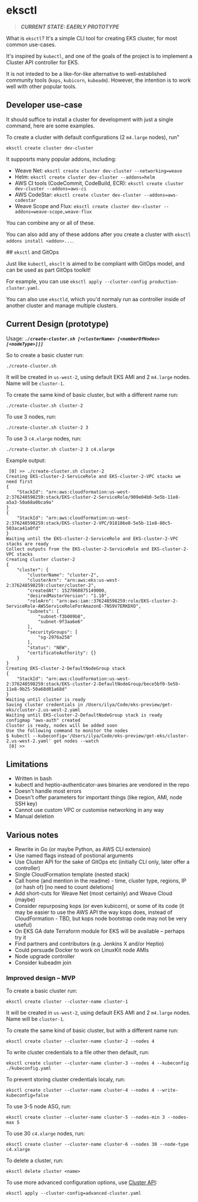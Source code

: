 # eksctl

> ***CURRENT STATE: EAERLY PROTOTYPE***

What is `eksctl`? It's a simple CLI tool for creating EKS cluster, for most common use-cases.

It's inspired by `kubectl`, and one of the goals of the project is to implement a Cluster API controller for EKS.

It is not inteded to be a like-for-like alternative to well-established community tools (`kops`, `kubicorn`, `kubeadm`).
However, the intention is to work well with other popular tools.

## Developer use-case

It should suffice to install a cluster for development with just a single command, here are some examples.

To create a cluster with default configurations (2 `m4.large` nodes), run"

```
eksctl create cluster dev-cluster
```

It supposrts many popular addons, including:

* Weave Net: `eksctl create cluster dev-cluster --networking=weave`
* Helm: `eksctl create cluster dev-cluster --addons=helm`
* AWS CI tools (CodeCommit, CodeBuild, ECR): `eksctl create cluster dev-cluster --addons=aws-ci`
* AWS CodeStar: `eksctl create cluster dev-cluster --addons=aws-codestar`
* Weave Scope and Flux: `eksctl create cluster dev-cluster --addons=weave-scope,weave-flux`

You can combine any or all of these.

You can also add any of these addons after you create a cluster with `eksctl addons install <addon>...`.

## `eksctl` and GitOps

Just like `kubectl`, `eksclt` is aimed to be compliant with GitOps model, and can be used as part GitOps toolkit!

For example, you can use `eksctl apply --cluster-config production-cluster.yaml`.

You can also use `eksctld`, which you'd normaly run aa controller inside of another
cluster and manage multiple clusters.

## Current Design (prototype)

Usage: ***`./create-cluster.sh [<clusterName> [<numberOfNodes> [<nodeType>]]]`***

So to create a basic cluster run:

```
./create-cluster.sh
```

It will be created in `us-west-2`, using default EKS AMI and 2 `m4.large` nodes. Name will be `cluster-1`.

To create the same kind of basic cluster, but with a different name run:

```
./create-cluster.sh cluster-2
```

To use 3 nodes, run:

```
./create-cluster.sh cluster-2 3
```

To use 3 `c4.xlarge` nodes, run:

```
./create-cluster.sh cluster-2 3 c4.xlarge
```

Example output:

```console
 [0] >> ./create-cluster.sh cluster-2
Creating EKS-cluster-2-ServiceRole and EKS-cluster-2-VPC stacks we need first
{
    "StackId": "arn:aws:cloudformation:us-west-2:376248598259:stack/EKS-cluster-2-ServiceRole/909e04b0-5e5b-11e8-a5a3-50a68a0bca9a"
}
{
    "StackId": "arn:aws:cloudformation:us-west-2:376248598259:stack/EKS-cluster-2-VPC/918186e0-5e5b-11e8-80c5-503aca41a0fd"
}
Waiting until the EKS-cluster-2-ServiceRole and EKS-cluster-2-VPC stacks are ready
Collect outputs from the EKS-cluster-2-ServiceRole and EKS-cluster-2-VPC stacks
Creating cluster cluster-2
{
    "cluster": {
        "clusterName": "cluster-2",
        "clusterArn": "arn:aws:eks:us-west-2:376248598259:cluster/cluster-2",
        "createdAt": 1527060875149000,
        "desiredMasterVersion": "1.10",
        "roleArn": "arn:aws:iam::376248598259:role/EKS-cluster-2-ServiceRole-AWSServiceRoleForAmazonE-7NS9V7ERKDXO",
        "subnets": [
            "subnet-f3b009b8",
            "subnet-9f3aa6e6"
        ],
        "securityGroups": [
            "sg-2976a258"
        ],
        "status": "NEW",
        "certificateAuthority": {}
    }
}
Creating EKS-cluster-2-DefaultNodeGroup stack
{
    "StackId": "arn:aws:cloudformation:us-west-2:376248598259:stack/EKS-cluster-2-DefaultNodeGroup/bece5bf0-5e5b-11e8-9b25-50a68d01a68d"
}
Waiting until cluster is ready
Saving cluster credentials in /Users/ilya/Code/eks-preview/get-eks/cluster-2.us-west-2.yaml
Waiting until EKS-cluster-2-DefaultNodeGroup stack is ready
configmap "aws-auth" created
Cluster is ready, nodes will be added soon
Use the following command to monitor the nodes
$ kubectl --kubeconfig='/Users/ilya/Code/eks-preview/get-eks/cluster-2.us-west-2.yaml' get nodes --watch
 [0] >>
```

## Limitations

- Written in bash
- kubectl and heptio-authenticator-aws binaries are vendored in the repo
- Doesn't handle most errors
- Doesn't offer parameters for important things (like region, AMI, node SSH key)
- Cannot use custom VPC or customise networking in any way
- Manual deletion

## Various notes

- Rewrite in Go (or maybe Python, as AWS CLI extension)
- Use named flags instead of postional arguments
- Use Cluster API for the sake of GitOps etc (initially CLI only, later offer a controller)
- Single CloudFormation template (nested stack)
- Call home (and mention in the readme) - time, cluster type, regions, IP (or hash of) [no need to count deletions]
- Add short-cuts for Weave Net (most certainly) and Weave Cloud (maybe)
- Consider repurposing kops (or even kubicorn), or some of its code (it may be easier to use the AWS API the way kops does, instead of CloudFormation - TBD, but kops node bootstrap code may not be very useful)
- On EKS GA date Terraform module for EKS will be available – perhaps try it
- Find partners and contributors (e.g. Jenkins X and/or Heptio)
- Could persuade Docker to work on LinuxKit node AMIs
- Node upgrade controller
- Consider kubeadm join

### Improved design – MVP

To create a basic cluster run:
```
eksctl create cluster --cluster-name cluster-1
```
It will be created in `us-west-2`, using default EKS AMI and 2 `m4.large` nodes. Name will be `cluster-1`.

To create the same kind of basic cluster, but with a different name run:
```
eksctl create cluster --cluster-name cluster-2 --nodes 4
```

To write cluster credentials to a file other then default, run:
```
eksctl create cluster --cluster-name cluster-3 --nodes 4 --kubeconfig ./kubeconfig.yaml
```

To prevent storing cluster credentials localy, run:
```
eksctl create cluster --cluster-name cluster-4 --nodes 4 --write-kubeconfig=false
```

To use 3-5 node ASG, run:
```
eksctl create cluster --cluster-name cluster-5 --nodes-min 3 --nodes-max 5
```

To use 30 `c4.xlarge` nodes, run:
```
eksctl create cluster --cluster-name cluster-6 --nodes 30 --node-type c4.xlarge
```

To delete a cluster, run:
```
eksctl delete cluster <name>
```

To use more advanced configuration options, use [Cluster API](https://github.com/kubernetes-sigs/cluster-api):
```
eksctl apply --cluster-config=advanced-cluster.yaml
```
